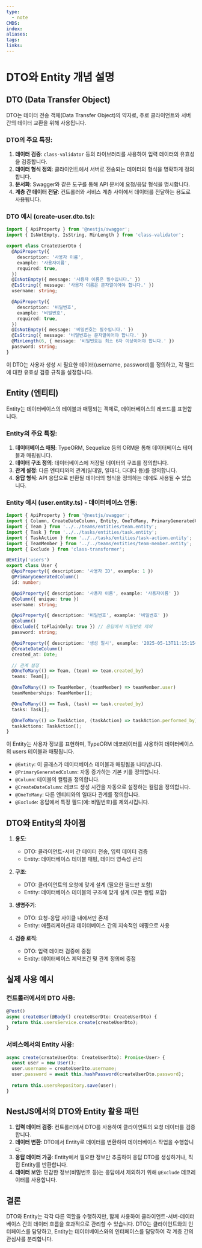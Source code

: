 ```yaml
---
type:
  - note
CMDS: 
index: 
aliases: 
tags: 
links:
---
```

# DTO와 Entity 개념 설명

## DTO (Data Transfer Object)

DTO는 데이터 전송 객체(Data Transfer Object)의 약자로, 주로 클라이언트와 서버 간의 데이터 교환을 위해 사용됩니다.

### DTO의 주요 특징:
1. **데이터 검증**: `class-validator` 등의 라이브러리를 사용하여 입력 데이터의 유효성을 검증합니다.
2. **데이터 형식 정의**: 클라이언트에서 서버로 전송되는 데이터의 형식을 명확하게 정의합니다.
3. **문서화**: Swagger와 같은 도구를 통해 API 문서에 요청/응답 형식을 명시합니다.
4. **계층 간 데이터 전달**: 컨트롤러와 서비스 계층 사이에서 데이터를 전달하는 용도로 사용됩니다.

### DTO 예시 (create-user.dto.ts):
```typescript
import { ApiProperty } from '@nestjs/swagger';
import { IsNotEmpty, IsString, MinLength } from 'class-validator';

export class CreateUserDto {
  @ApiProperty({
    description: '사용자 이름',
    example: '사용자이름',
    required: true,
  })
  @IsNotEmpty({ message: '사용자 이름은 필수입니다.' })
  @IsString({ message: '사용자 이름은 문자열이어야 합니다.' })
  username: string;

  @ApiProperty({
    description: '비밀번호',
    example: '비밀번호',
    required: true,
  })
  @IsNotEmpty({ message: '비밀번호는 필수입니다.' })
  @IsString({ message: '비밀번호는 문자열이어야 합니다.' })
  @MinLength(6, { message: '비밀번호는 최소 6자 이상이어야 합니다.' })
  password: string;
}
```

이 DTO는 사용자 생성 시 필요한 데이터(username, password)를 정의하고, 각 필드에 대한 유효성 검증 규칙을 설정합니다.

## Entity (엔티티)

Entity는 데이터베이스의 테이블과 매핑되는 객체로, 데이터베이스의 레코드를 표현합니다.

### Entity의 주요 특징:
1. **데이터베이스 매핑**: TypeORM, Sequelize 등의 ORM을 통해 데이터베이스 테이블과 매핑됩니다.
2. **데이터 구조 정의**: 데이터베이스에 저장될 데이터의 구조를 정의합니다.
3. **관계 설정**: 다른 엔티티와의 관계(일대일, 일대다, 다대다 등)를 정의합니다.
4. **응답 형식**: API 응답으로 반환될 데이터의 형식을 정의하는 데에도 사용될 수 있습니다.

### Entity 예시 (user.entity.ts) - 데이터베이스 연동:
```typescript
import { ApiProperty } from '@nestjs/swagger';
import { Column, CreateDateColumn, Entity, OneToMany, PrimaryGeneratedColumn } from 'typeorm';
import { Team } from '../../teams/entities/team.entity';
import { Task } from '../../tasks/entities/task.entity';
import { TaskAction } from '../../tasks/entities/task-action.entity';
import { TeamMember } from '../../teams/entities/team-member.entity';
import { Exclude } from 'class-transformer';

@Entity('users')
export class User {
  @ApiProperty({ description: '사용자 ID', example: 1 })
  @PrimaryGeneratedColumn()
  id: number;

  @ApiProperty({ description: '사용자 이름', example: '사용자이름' })
  @Column({ unique: true })
  username: string;

  @ApiProperty({ description: '비밀번호', example: '비밀번호' })
  @Column()
  @Exclude({ toPlainOnly: true }) // 응답에서 비밀번호 제외
  password: string;

  @ApiProperty({ description: '생성 일시', example: '2025-05-13T11:15:15+09:00' })
  @CreateDateColumn()
  created_at: Date;

  // 관계 설정
  @OneToMany(() => Team, (team) => team.created_by)
  teams: Team[];

  @OneToMany(() => TeamMember, (teamMember) => teamMember.user)
  teamMemberships: TeamMember[];

  @OneToMany(() => Task, (task) => task.created_by)
  tasks: Task[];

  @OneToMany(() => TaskAction, (taskAction) => taskAction.performed_by)
  taskActions: TaskAction[];
}
```

이 Entity는 사용자 정보를 표현하며, TypeORM 데코레이터를 사용하여 데이터베이스의 users 테이블과 매핑됩니다. 
- `@Entity`: 이 클래스가 데이터베이스 테이블과 매핑됨을 나타냅니다.
- `@PrimaryGeneratedColumn`: 자동 증가하는 기본 키를 정의합니다.
- `@Column`: 테이블의 컬럼을 정의합니다.
- `@CreateDateColumn`: 레코드 생성 시간을 자동으로 설정하는 컬럼을 정의합니다.
- `@OneToMany`: 다른 엔티티와의 일대다 관계를 정의합니다.
- `@Exclude`: 응답에서 특정 필드(예: 비밀번호)를 제외시킵니다.

## DTO와 Entity의 차이점

1. **용도**:
   - DTO: 클라이언트-서버 간 데이터 전송, 입력 데이터 검증
   - Entity: 데이터베이스 테이블 매핑, 데이터 영속성 관리

2. **구조**:
   - DTO: 클라이언트의 요청에 맞게 설계 (필요한 필드만 포함)
   - Entity: 데이터베이스 테이블의 구조에 맞게 설계 (모든 컬럼 포함)

3. **생명주기**:
   - DTO: 요청-응답 사이클 내에서만 존재
   - Entity: 애플리케이션과 데이터베이스 간의 지속적인 매핑으로 사용

4. **검증 로직**:
   - DTO: 입력 데이터 검증에 중점
   - Entity: 데이터베이스 제약조건 및 관계 정의에 중점

## 실제 사용 예시

### 컨트롤러에서의 DTO 사용:
```typescript
@Post()
async createUser(@Body() createUserDto: CreateUserDto) {
  return this.usersService.create(createUserDto);
}
```

### 서비스에서의 Entity 사용:
```typescript
async create(createUserDto: CreateUserDto): Promise<User> {
  const user = new User();
  user.username = createUserDto.username;
  user.password = await this.hashPassword(createUserDto.password);
  
  return this.usersRepository.save(user);
}
```

## NestJS에서의 DTO와 Entity 활용 패턴

1. **입력 데이터 검증**: 컨트롤러에서 DTO를 사용하여 클라이언트의 요청 데이터를 검증합니다.
2. **데이터 변환**: DTO에서 Entity로 데이터를 변환하여 데이터베이스 작업을 수행합니다.
3. **응답 데이터 가공**: Entity에서 필요한 정보만 추출하여 응답 DTO를 생성하거나, 직접 Entity를 반환합니다.
4. **데이터 보안**: 민감한 정보(비밀번호 등)는 응답에서 제외하기 위해 `@Exclude` 데코레이터를 사용합니다.

## 결론

DTO와 Entity는 각각 다른 역할을 수행하지만, 함께 사용하여 클라이언트-서버-데이터베이스 간의 데이터 흐름을 효과적으로 관리할 수 있습니다. DTO는 클라이언트와의 인터페이스를 담당하고, Entity는 데이터베이스와의 인터페이스를 담당하여 각 계층 간의 관심사를 분리합니다.
